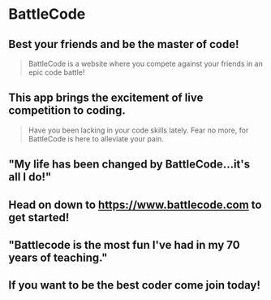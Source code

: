 # BattleCode
## Best your friends and be the master of code!
> BattleCode is a website where you compete against your friends in an epic code battle!
## This app brings the excitement of live competition to coding.
> Have you been lacking in your code skills lately.
Fear no more, for BattleCode is here to alleviate your pain.
## "My life has been changed by BattleCode...it's all I do!"
## Head on down to https://www.battlecode.com to get started!
## "Battlecode is the most fun I've had in my 70 years of teaching."
## If you want to be the best coder come join today!
